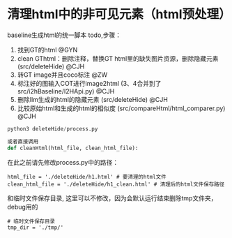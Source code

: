 # 清理html中的非可见元素（html预处理）

baseline生成html的统一脚本 todo,步骤：
1. 找到GT的html @GYN
2. clean GThtml：删除注释，替换GT html里的缺失图片资源，删除隐藏元素 (src/deleteHide) @CJH
3. 转GT image并且coco标注  @ZW
4. 标注好的图输入COT进行image2html (3、4合并到了src/i2hBaseline/I2HApi.py) @CJH
6. 删除llm生成的html的隐藏元素 (src/deleteHide) @CJH
5. 比较原始html和生成的html的相似度 (src/compareHtml/html_comparer.py) @CJH


```python
python3 deleteHide/process.py

或者直接调用
def cleanHtml(html_file, clean_html_file):

```
在此之前请先修改process.py中的路径：
```
html_file = './deleteHide/h1.html' # 要清理的html文件
clean_html_file = './deleteHide/h1_clean.html' # 清理后的html文件保存路径
```

和临时文件保存目录, 这里可以不修改，因为会默认运行结束删除tmp文件夹，debug用的
```
# 临时文件保存目录
tmp_dir = './tmp/'
```